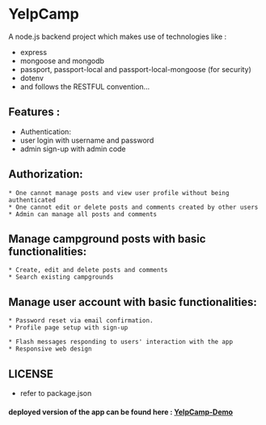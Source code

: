 # YelpCamp 

A node.js backend project which makes use of technologies like :
*  express
* mongoose and mongodb
* passport, passport-local and passport-local-mongoose (for security)
* dotenv
* and follows the RESTFUL convention...

## Features :
 * Authentication:
  *   user login with username and password
  *  admin sign-up with admin code
    
## Authorization:
    * One cannot manage posts and view user profile without being authenticated
    * One cannot edit or delete posts and comments created by other users
    * Admin can manage all posts and comments

 ## Manage campground posts with basic functionalities:
    * Create, edit and delete posts and comments
    * Search existing campgrounds

 ## Manage user account with basic functionalities:
    * Password reset via email confirmation.
    * Profile page setup with sign-up

    * Flash messages responding to users' interaction with the app
    * Responsive web design

## LICENSE
* refer to package.json

#### deployed version of the app can be found here : [YelpCamp-Demo](https://shielded-escarpment-33776.herokuapp.com/)
